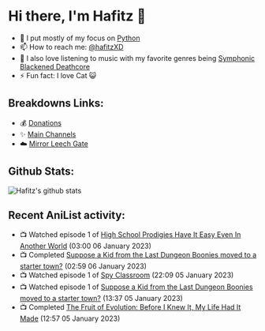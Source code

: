 # Hi there, I'm Hafitz 👋
- 🐍 I put mostly of my focus on [Python](https://python.org)
- 📫 How to reach me: [@hafitzXD](https://t.me/hafitzXD)
- 🎵 I also love listening to music with my favorite genres being [Symphonic Blackened Deathcore](https://youtu.be/qyYmS_iBcy4)
- ⚡ Fun fact: I love Cat 😺

## Breakdowns Links:
- 💰 [Donations](https://t.me/TheBreakdowns/2)
- ✨ [Main Channels](https://t.me/TheBreakdowns)
- ☁️ [Mirror Leech Gate](https://t.me/BreakdownsGate)

## Github Stats:
![Hafitz's github stats](https://github-readme-stats.vercel.app/api?username=breakdowns&show_icons=true&count_private=true&bg_color=00000000&text_color=777)

## Recent AniList activity:
<!-- ANILIST_ACTIVITY:start -->

-   📺 Watched episode 1 of [High School Prodigies Have It Easy Even In Another World](https://anilist.co/anime/108388) (03:00 06 January 2023)
-   📺 Completed [Suppose a Kid from the Last Dungeon Boonies moved to a starter town?](https://anilist.co/anime/112649) (02:59 06 January 2023)
-   📺 Watched episode 1 of [Spy Classroom](https://anilist.co/anime/146323) (22:09 05 January 2023)
-   📺 Watched episode 1 of [Suppose a Kid from the Last Dungeon Boonies moved to a starter town?](https://anilist.co/anime/112649) (13:37 05 January 2023)
-   📺 Completed [The Fruit of Evolution: Before I Knew It, My Life Had It Made](https://anilist.co/anime/129068) (12:57 05 January 2023)

<!-- ANILIST_ACTIVITY:end -->

